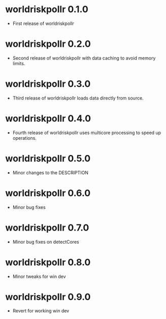 # worldriskpollr 0.1.0

-   First release of worldriskpollr

# worldriskpollr 0.2.0

-   Second release of worldriskpollr with data caching to avoid memory limits.

# worldriskpollr 0.3.0

-   Third release of worldriskpollr loads data directly from source.

# worldriskpollr 0.4.0

-   Fourth release of worldriskpollr uses multicore processing to speed up operations. 

# worldriskpollr 0.5.0

-   Minor changes to the DESCRIPTION

# worldriskpollr 0.6.0

-   Minor bug fixes

# worldriskpollr 0.7.0

-   Minor bug fixes on detectCores

# worldriskpollr 0.8.0

-   Minor tweaks for win dev

# worldriskpollr 0.9.0

-   Revert for working win dev